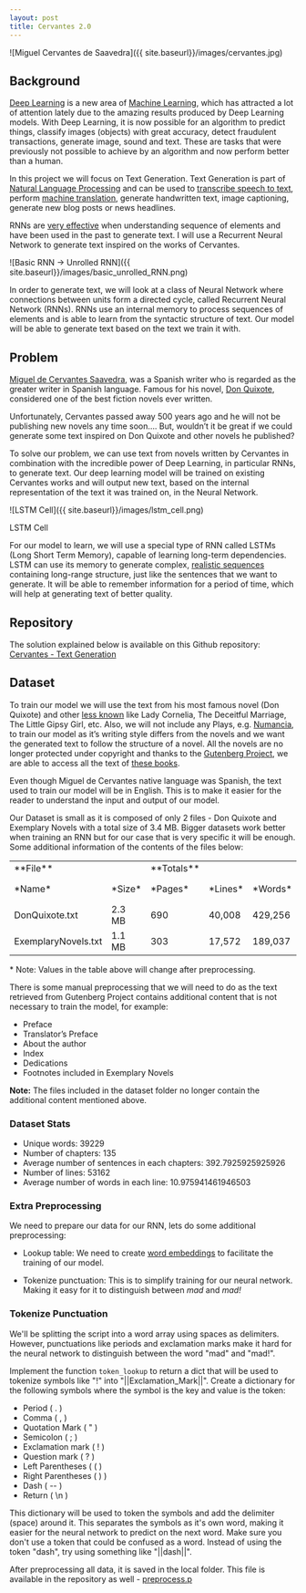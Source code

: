 ```yaml
---
layout: post
title: Cervantes 2.0
---
```

![Miguel Cervantes de Saavedra]({{ site.baseurl}}/images/cervantes.jpg)

## Background

[Deep Learning](https://en.wikipedia.org/wiki/Deep_learning) is a new area of [Machine Learning](https://en.wikipedia.org/wiki/Machine_learning), which has attracted a lot of attention lately due to the amazing results produced by Deep Learning models. With Deep Learning, it is now possible for an algorithm to predict things, classify images (objects) with great accuracy, detect fraudulent transactions, generate image, sound and text. These are tasks that were previously not possible to achieve by an algorithm and now perform better than a human.

In this project we will focus on Text Generation. Text Generation is part of [Natural Language Processing](https://en.wikipedia.org/wiki/Natural_language_processing) and can be used to [transcribe speech to text](http://www.jmlr.org/proceedings/papers/v32/graves14.pdf), perform [machine translation](http://arxiv.org/abs/1409.3215), generate handwritten text, image captioning, generate new blog posts or news headlines. 

RNNs are [very effective](http://karpathy.github.io/2015/05/21/rnn-effectiveness/) when understanding sequence of elements and have been used in the past to generate text. I will use a Recurrent Neural Network to generate text inspired on the works of Cervantes.

![Basic RNN -> Unrolled RNN]({{ site.baseurl}}/images/basic_unrolled_RNN.png)

In order to generate text, we will look at a class of Neural Network where connections between units form a directed cycle, called Recurrent Neural Network (RNNs). RNNs use an internal memory to process sequences of elements and is able to learn from the syntactic structure of text. Our model will be able to generate text based on the text we train it with.

## Problem

[Miguel de Cervantes Saavedra](https://en.wikipedia.org/wiki/Miguel_de_Cervantes), was a Spanish writer who is regarded as the greater writer in Spanish language. Famous for his novel, [Don Quixote](https://en.wikipedia.org/wiki/Don_Quixote), considered one of the best fiction novels ever written.

Unfortunately, Cervantes passed away 500 years ago and he will not be publishing new novels any time soon…. But, wouldn’t it be great if we could generate some text inspired on Don Quixote and other novels he published?

To solve our problem, we can use text from novels written by Cervantes in combination with the incredible power of Deep Learning, in particular RNNs, to generate text. Our deep learning model will be trained on existing Cervantes works and will output new text, based on the internal representation of the text it was trained on, in the Neural Network.  

![LSTM Cell]({{ site.baseurl}}/images/lstm_cell.png)

LSTM Cell

For our model to learn, we will use a special type of RNN called LSTMs (Long Short Term Memory), capable of learning long-term dependencies. LSTM can use its memory to generate complex, [realistic sequences](https://arxiv.org/pdf/1308.0850.pdf) containing long-range structure, just like the sentences that we want to generate. It will be able to remember information for a period of time, which will help at generating text of better quality. 

## Repository

The solution explained below is available on this Github repository: [Cervantes - Text Generation](https://github.com/ajmaradiaga/cervantes-text-generation)

## Dataset

To train our model we will use the text from his most famous novel (Don Quixote) and other [less known](http://www.gutenberg.org/cache/epub/14420/pg14420.txt) like Lady Cornelia, The Deceitful Marriage, The Little Gipsy Girl, etc. Also, we will not include any Plays, e.g. [Numancia](https://en.wikipedia.org/wiki/Miguel_de_Cervantes#La_Numancia), to train our model as it’s writing style differs from the novels and we want the generated text to follow the structure of a novel. All the novels are no longer protected under copyright and thanks to the [Gutenberg Project](https://www.gutenberg.org/), we are able to access all the text of [these books](https://www.gutenberg.org/ebooks/author/505).

Even though Miguel de Cervantes native language was Spanish, the text used to train our model will be in English. This is to make it easier for the reader to understand the input and output of our model.

Our Dataset is small as it is composed of only 2 files - Don Quixote and Exemplary Novels with a total size of 3.4 MB. Bigger datasets work better when training an RNN but for our case that is very specific it will be enough. Some additional information of the contents of the files below:

<table>
  <tr>
    <td>**File**</td>
    <td></td>
    <td>**Totals**</td>
    <td></td>
    <td></td>
    <td></td>
  </tr>
  <tr>
    <td>*Name*</td>
    <td>*Size*</td>
    <td>*Pages*</td>
    <td>*Lines*</td>
    <td>*Words*</td>
    <td>*Unique Words*</td>
  </tr>
  <tr>
    <td>DonQuixote.txt</td>
    <td>2.3 MB</td>
    <td>690</td>
    <td>40,008</td>
    <td>429,256</td>
    <td>42154</td>
  </tr>
  <tr>
    <td>ExemplaryNovels.txt</td>
    <td>1.1 MB</td>
    <td>303</td>
    <td>17,572</td>
    <td>189,037</td>
    <td></td>
  </tr>
</table>
* Note: Values in the table above will change after preprocessing.

There is some manual preprocessing that we will need to do as the text retrieved from Gutenberg Project contains additional content that is not necessary to train the model, for example:

* Preface
* Translator’s Preface
* About the author
* Index
* Dedications
* Footnotes included in Exemplary Novels

**Note:** The files included in the dataset folder no longer contain the additional content mentioned above.

### Dataset Stats

- Unique words: 39229
- Number of chapters: 135
- Average number of sentences in each chapters: 392.7925925925926
- Number of lines: 53162
- Average number of words in each line: 10.975941461946503

### Extra Preprocessing 
We need to prepare our data for our RNN, lets do some additional preprocessing:
* Lookup table: We need to create [word embeddings](https://www.tensorflow.org/tutorials/word2vec#motivation_why_learn_word_embeddings) to facilitate the training of our model. 

* Tokenize punctuation: This is to simplify training for our neural network. Making it easy for it to distinguish between *mad* and *mad!*

### Tokenize Punctuation
We'll be splitting the script into a word array using spaces as delimiters.  However, punctuations like periods and exclamation marks make it hard for the neural network to distinguish between the word "mad" and "mad!".

Implement the function `token_lookup` to return a dict that will be used to tokenize symbols like "!" into "||Exclamation_Mark||".  Create a dictionary for the following symbols where the symbol is the key and value is the token:
- Period ( . )
- Comma ( , )
- Quotation Mark ( " )
- Semicolon ( ; )
- Exclamation mark ( ! )
- Question mark ( ? )
- Left Parentheses ( ( )
- Right Parentheses ( ) )
- Dash ( -- )
- Return ( \n )

This dictionary will be used to token the symbols and add the delimiter (space) around it.  This separates the symbols as it's own word, making it easier for the neural network to predict on the next word. Make sure you don't use a token that could be confused as a word. Instead of using the token "dash", try using something like "||dash||".

After preprocessing all data, it is saved in the local folder. This file is available in the repository as well - [preprocess.p](https://github.com/ajmaradiaga/cervantes-text-generation/blob/master/preprocess.p)